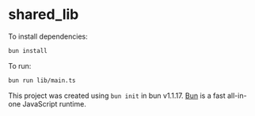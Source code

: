 # shared_lib

To install dependencies:

```bash
bun install
```

To run:

```bash
bun run lib/main.ts
```

This project was created using `bun init` in bun v1.1.17. [Bun](https://bun.sh) is a fast all-in-one JavaScript runtime.
